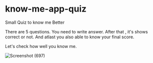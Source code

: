 # know-me-app-quiz
Small Quiz to know me Better

There are 5 questions.
You need to write answer.
After that , it's shows correct or not.
And atlast you also able to know your final score.


Let's check how well you know me.


![Screenshot (697)](https://user-images.githubusercontent.com/115067667/197846550-4c95fec4-3488-4160-908d-7c925abe3d91.png)

